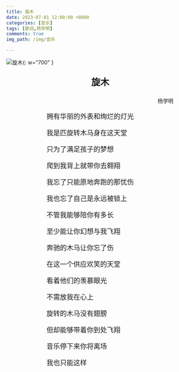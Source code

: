 ```yaml
---
title: 旋木
date: 2023-07-01 12:00:00 +0800
categories: [音乐]
tags: [歌词,杨学明]
comments: true
img_path: /img/音乐

---
```


![旋木](旋木.jpg){: w="700" }

<p align="center" style="font-family:微软雅黑;font-size:x-large;font-weight:bold"> 旋木 </p>

<p align="right" style="padding-right:4em;font-family:微软雅黑"> 杨学明 </p>

<p style="text-indent:6em;font-family:宋体;font-size:large"> 拥有华丽的外表和绚烂的灯光 </p>

<p style="text-indent:6em;font-family:宋体;font-size:large"> 我是匹旋转木马身在这天堂 </p>

<p style="text-indent:6em;font-family:宋体;font-size:large"> 只为了满足孩子的梦想 </p>

<p style="text-indent:6em;font-family:宋体;font-size:large"> 爬到我背上就带你去翱翔</p>

<p style="text-indent:6em;font-family:宋体;font-size:large"> 我忘了只能原地奔跑的那忧伤 </p>

<p style="text-indent:6em;font-family:宋体;font-size:large"> 我也忘了自己是永远被锁上 </p>

<p style="text-indent:6em;font-family:宋体;font-size:large"> 不管我能够陪你有多长 </p>

<p style="text-indent:6em;font-family:宋体;font-size:large"> 至少能让你幻想与我飞翔 </p>

<p style="text-indent:6em;font-family:宋体;font-size:large"> 奔驰的木马让你忘了伤 </p>

<p style="text-indent:6em;font-family:宋体;font-size:large"> 在这一个供应欢笑的天堂 </p>

<p style="text-indent:6em;font-family:宋体;font-size:large"> 看着他们的羡慕眼光 </p>

<p style="text-indent:6em;font-family:宋体;font-size:large"> 不需放我在心上 </p>

<p style="text-indent:6em;font-family:宋体;font-size:large"> 旋转的木马没有翅膀 </p>

<p style="text-indent:6em;font-family:宋体;font-size:large"> 但却能够带着你到处飞翔 </p>

<p style="text-indent:6em;font-family:宋体;font-size:large"> 音乐停下来你将离场 </p>

<p style="text-indent:6em;font-family:宋体;font-size:large"> 我也只能这样 </p>
